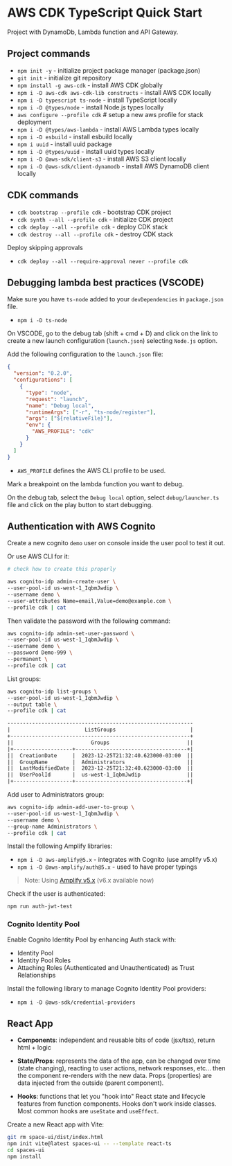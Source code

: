 # AWS CDK TypeScript Quick Start

Project with DynamoDb, Lambda function and API Gateway.

## Project commands

- `npm init -y` - initialize project package manager (package.json)
- `git init` - initialize git repository
- `npm install -g aws-cdk` - install AWS CDK globally
- `npm i -D aws-cdk aws-cdk-lib constructs` - install AWS CDK locally
- `npm i -D typescript ts-node` - install TypeScript locally
- `npm i -D @types/node` - install Node.js types locally
- `aws configure --profile cdk` # setup a new aws profile for stack deployment
- `npm i -D @types/aws-lambda` - install AWS Lambda types locally
- `npm i -D esbuild` - install esbuild locally
- `npm i uuid` - install uuid package
- `npm i -D @types/uuid` - install uuid types locally
- `npm i -D @aws-sdk/client-s3` - install AWS S3 client locally
- `npm i -D @aws-sdk/client-dynamodb` - install AWS DynamoDB client locally

## CDK commands

- `cdk bootstrap --profile cdk` - bootstrap CDK project
- `cdk synth --all --profile cdk` - initialize CDK project
- `cdk deploy --all --profile cdk` - deploy CDK stack
- `cdk destroy --all --profile cdk` - destroy CDK stack

Deploy skipping approvals

- `cdk deploy --all --require-approval never --profile cdk`

## Debugging lambda best practices (VSCODE)

Make sure you have `ts-node` added to your `devDependencies` in `package.json` file.

- `npm i -D ts-node`

On VSCODE, go to the debug tab (shift + cmd + D) and click on the link to create a new launch configuration (`launch.json`) selecting `Node.js` option.

Add the following configuration to the `launch.json` file:

```json
{
  "version": "0.2.0",
  "configurations": [
    {
      "type": "node",
      "request": "launch",
      "name": "Debug local",
      "runtimeArgs": ["-r", "ts-node/register"],
      "args": ["${relativeFile}"],
      "env": {
        "AWS_PROFILE": "cdk"
      }
    }
  ]
}
```

- `AWS_PROFILE` defines the AWS CLI profile to be used.

Mark a breakpoint on the lambda function you want to debug.

On the debug tab, select the `Debug local` option, select `debug/launcher.ts` file and click on the play button to start debugging.

## Authentication with AWS Cognito

Create a new cognito `demo` user on console inside the user pool to test it out.

Or use AWS CLI for it:

```sh
# check how to create this properly

aws cognito-idp admin-create-user \
--user-pool-id us-west-1_IqbmJwdip \
--username demo \
--user-attributes Name=email,Value=demo@example.com \
--profile cdk | cat
```

Then validate the password with the following command:

```sh
aws cognito-idp admin-set-user-password \
--user-pool-id us-west-1_IqbmJwdip \
--username demo \
--password Demo-999 \
--permanent \
--profile cdk | cat
```

List groups:

```sh
aws cognito-idp list-groups \
--user-pool-id us-west-1_IqbmJwdip \
--output table \
--profile cdk | cat
```

```txt
------------------------------------------------------------
|                        ListGroups                        |
+----------------------------------------------------------+
||                         Groups                         ||
|+-------------------+------------------------------------+|
||  CreationDate     |  2023-12-25T21:32:40.623000-03:00  ||
||  GroupName        |  Administrators                    ||
||  LastModifiedDate |  2023-12-25T21:32:40.623000-03:00  ||
||  UserPoolId       |  us-west-1_IqbmJwdip               ||
|+-------------------+------------------------------------+|
```

Add user to Administrators group:

```sh
aws cognito-idp admin-add-user-to-group \
--user-pool-id us-west-1_IqbmJwdip \
--username demo \
--group-name Administrators \
--profile cdk | cat
```

Install the following Amplify libraries:

- `npm i -D aws-amplify@5.x` - integrates with Cognito (use amplify v5.x)
- `npm i -D @aws-amplify/auth@5.x` - used to have proper typings

> Note: Using [Amplify v5.x](https://docs.amplify.aws/javascript/prev/build-a-backend/auth/enable-sign-up/) (v6.x available now)

Check if the user is authenticated:

```sh
npm run auth-jwt-test
```

### Cognito Identity Pool

Enable Cognito Identity Pool by enhancing Auth stack with:

- Identity Pool
- Identity Pool Roles
- Attaching Roles (Authenticated and Unauthenticated) as Trust Relationships

Install the following library to manage Cognito Identity Pool providers:

- `npm i -D @aws-sdk/credential-providers`

## React App

- **Components**: independent and reusable bits of code (jsx/tsx), return html + logic

- **State/Props**: represents the data of the app, can be changed over time (state changing), reacting to user actions, network responses, etc... then the component re-renders with the new data. Props (properties) are data injected from the outside (parent component).

- **Hooks**: functions that let you "hook into" React state and lifecycle features from function components. Hooks don't work inside classes. Most common hooks are `useState` and `useEffect`.

Create a new React app with Vite:

```sh
git rm space-ui/dist/index.html
npm init vite@latest spaces-ui -- --template react-ts
cd spaces-ui
npm install
```
